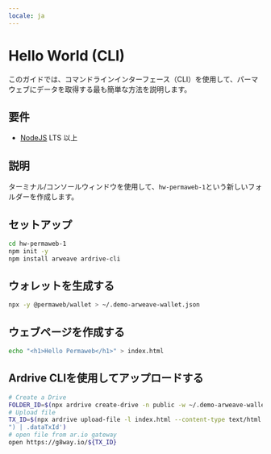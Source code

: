 ```yaml
---
locale: ja
---
```

# Hello World (CLI)


このガイドでは、コマンドラインインターフェース（CLI）を使用して、パーマウェブにデータを取得する最も簡単な方法を説明します。

## 要件

-   [NodeJS](https://nodejs.org) LTS 以上

## 説明

ターミナル/コンソールウィンドウを使用して、`hw-permaweb-1`という新しいフォルダーを作成します。

## セットアップ

```sh
cd hw-permaweb-1
npm init -y
npm install arweave ardrive-cli
```

## ウォレットを生成する

```sh
npx -y @permaweb/wallet > ~/.demo-arweave-wallet.json
```

## ウェブページを作成する

```sh
echo "<h1>Hello Permaweb</h1>" > index.html
```

## Ardrive CLIを使用してアップロードする

```sh
# Create a Drive
FOLDER_ID=$(npx ardrive create-drive -n public -w ~/.demo-arweave-wallet.json --turbo | jq -r '.created[] | select(.type == "folder") | .entityId')
# Upload file
TX_ID=$(npx ardrive upload-file -l index.html --content-type text/html -w ~/.demo-arweave-wallet.json --turbo -F ${FOLDER_ID} | jq -r '.created[] | select(.type == "file
") | .dataTxId')
# open file from ar.io gateway
open https://g8way.io/${TX_ID}
```

